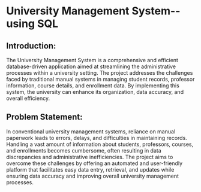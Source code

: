 # University Management System--using SQL

## Introduction:

The University Management System is a comprehensive and efficient database-driven application aimed at streamlining the administrative processes within a university setting. The project addresses the challenges faced by traditional manual systems in managing student records, professor information, course details, and enrollment data. By implementing this system, the university can enhance its organization, data accuracy, and overall efficiency.

## Problem Statement:

In conventional university management systems, reliance on manual paperwork leads to errors, delays, and difficulties in maintaining records. Handling a vast amount of information about students, professors, courses, and enrollments becomes cumbersome, often resulting in data discrepancies and administrative inefficiencies. The project aims to overcome these challenges by offering an automated and user-friendly platform that facilitates easy data entry, retrieval, and updates while ensuring data accuracy and improving overall university management processes.
